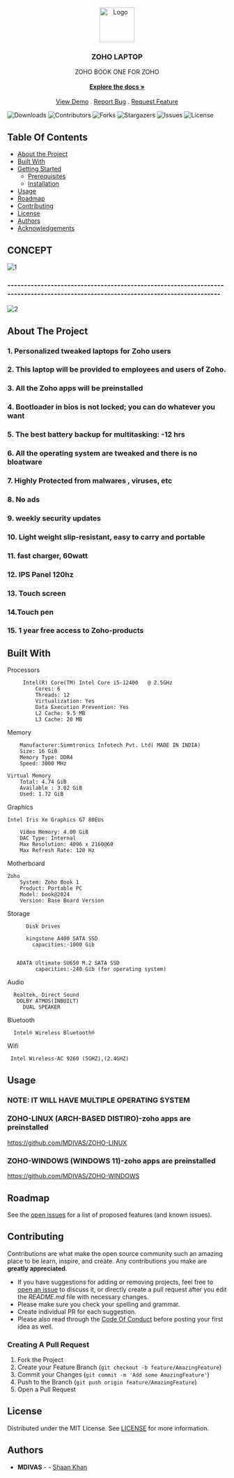 <br/>
<p align="center">
  <a href="https://github.com/MDIVAS/ZOHO-LAPTOP">
    <img src="https://media.giphy.com/media/v1.Y2lkPTc5MGI3NjExOHU4ZHA2M2htbTQ1OWR0NmxlNjR2ZzNjeDkyNno3bnpkYzFtd3VxMCZlcD12MV9pbnRlcm5hbF9naWZfYnlfaWQmY3Q9cw/WFZvB7VIXBgiz3oDXE/giphy.gif" alt="Logo" width="80" height="80">
  </a>

  <h3 align="center">ZOHO LAPTOP</h3>

  <p align="center">
    ZOHO BOOK ONE FOR ZOHO
    <br/>
    <br/>
    <a href="https://github.com/MDIVAS/ZOHO-LAPTOP"><strong>Explore the docs »</strong></a>
    <br/>
    <br/>
    <a href="https://github.com/MDIVAS/ZOHO-LAPTOP">View Demo</a>
    .
    <a href="https://github.com/MDIVAS/ZOHO-LAPTOP/issues">Report Bug</a>
    .
    <a href="https://github.com/MDIVAS/ZOHO-LAPTOP/issues">Request Feature</a>
  </p>
</p>

![Downloads](https://img.shields.io/github/downloads/MDIVAS/ZOHO-LAPTOP/total) ![Contributors](https://img.shields.io/github/contributors/MDIVAS/ZOHO-LAPTOP?color=dark-green) ![Forks](https://img.shields.io/github/forks/MDIVAS/ZOHO-LAPTOP?style=social) ![Stargazers](https://img.shields.io/github/stars/MDIVAS/ZOHO-LAPTOP?style=social) ![Issues](https://img.shields.io/github/issues/MDIVAS/ZOHO-LAPTOP) ![License](https://img.shields.io/github/license/MDIVAS/ZOHO-LAPTOP) 

## Table Of Contents

* [About the Project](#about-the-project)
* [Built With](#built-with)
* [Getting Started](#getting-started)
  * [Prerequisites](#prerequisites)
  * [Installation](#installation)
* [Usage](#usage)
* [Roadmap](#roadmap)
* [Contributing](#contributing)
* [License](#license)
* [Authors](#authors)
* [Acknowledgements](#acknowledgements)


## CONCEPT 

![1](https://github.com/MDIVAS/ZOHO-LAPTOP/assets/127883304/fddbf59e-e789-44aa-9362-237c34844066)      
###         ---------------------------------------------------------------------------------------------------------------------------------
![2](https://github.com/MDIVAS/ZOHO-LAPTOP/assets/127883304/d1735843-05a3-40ed-9908-453703a0e4fd)



## About The Project

### 1. Personalized tweaked laptops for Zoho users
 
 
### 2. This laptop will be provided to employees and users of Zoho.

### 3. All the Zoho apps will be preinstalled 

### 4. Bootloader in bios is not locked; you can do whatever you want

### 5. The best battery backup for multitasking: -12 hrs 

### 6. All the operating system are tweaked and there is no bloatware

### 7. Highly Protected from malwares , viruses, etc 

### 8. No ads 

### 9. weekly  security updates 

### 10. Light weight slip-resistant, easy to carry and portable

### 11. fast charger, 60watt


### 12. IPS Panel 120hz 

### 13. Touch screen 

### 14.Touch pen 

### 15. 1 year free access to Zoho-products 






## Built With

Processors
	       
         Intel(R) Core(TM) Intel Core i5-12400   @ 2.5GHz
    		 Cores: 6
    		 Threads: 12
    		 Virtualization: Yes
    		 Data Execution Prevention: Yes
    		 L2 Cache: 9.5 MB
    		 L3 Cache: 20 MB
		
Memory
	
		Manufacturer:Simmtronics Infotech Pvt. Ltd( MADE IN INDIA)
		Size: 16 GiB
		Memory Type: DDR4
		Speed: 3000 MHz
		
	Virtual Memory
		Total: 4.74 GiB
		Available : 3.02 GiB
		Used: 1.72 GiB
Graphics
	
    Intel Iris Xe Graphics G7 80EUs

		Video Memory: 4.00 GiB
		DAC Type: Internal
		Max Resolution: 4096 x 2160@60
		Max Refresh Rate: 120 Hz


Motherboard
	  
   
    Zoho
		System: Zoho Book 1
		Product: Portable PC
		Model: book@2024
		Version: Base Board Version
		
	
Storage
	        
          Disk Drives

          kingstone A400 SATA SSD
            capacities:-1000 Gib


       ADATA Ultimate SU650 M.2 SATA SSD
             capacities:-240 Gib (for operating system)

          
         
Audio
      
      Realtek, Direct Sound
       DOLBY ATMOS(INBUILT)
         DUAL SPEAKER


Bluetooth 
       
      Intel® Wireless Bluetooth®


Wifi 
     
     Intel Wireless-AC 9260 (5GHZ),(2.4GHZ)



## Usage

### NOTE: IT WILL HAVE MULTIPLE OPERATING SYSTEM 


### ZOHO-LINUX (ARCH-BASED DISTIRO)-zoho apps are preinstalled

https://github.com/MDIVAS/ZOHO-LINUX


### ZOHO-WINDOWS (WINDOWS 11)-zoho apps are preinstalled

https://github.com/MDIVAS/ZOHO-WINDOWS 








## Roadmap

See the [open issues](https://github.com/MDIVAS/ZOHO-LAPTOP/issues) for a list of proposed features (and known issues).

## Contributing

Contributions are what make the open source community such an amazing place to be learn, inspire, and create. Any contributions you make are **greatly appreciated**.
* If you have suggestions for adding or removing projects, feel free to [open an issue](https://github.com/MDIVAS/ZOHO-LAPTOP/issues/new) to discuss it, or directly create a pull request after you edit the *README.md* file with necessary changes.
* Please make sure you check your spelling and grammar.
* Create individual PR for each suggestion.
* Please also read through the [Code Of Conduct](https://github.com/MDIVAS/ZOHO-LAPTOP/blob/main/CODE_OF_CONDUCT.md) before posting your first idea as well.

### Creating A Pull Request

1. Fork the Project
2. Create your Feature Branch (`git checkout -b feature/AmazingFeature`)
3. Commit your Changes (`git commit -m 'Add some AmazingFeature'`)
4. Push to the Branch (`git push origin feature/AmazingFeature`)
5. Open a Pull Request

## License

Distributed under the MIT License. See [LICENSE](https://github.com/MDIVAS/ZOHO-LAPTOP/blob/main/LICENSE.md) for more information.

## Authors

* **MDIVAS** - - [Shaan Khan](https://github.com/MDIVAS/)


